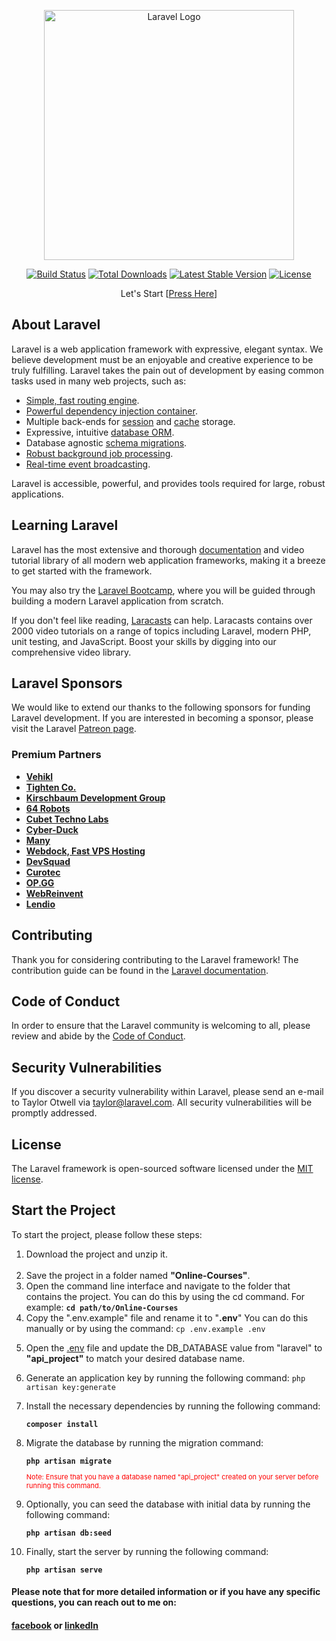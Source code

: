 <p align="center"><a href="https://laravel.com" target="_blank"><img src="https://raw.githubusercontent.com/laravel/art/master/logo-lockup/5%20SVG/2%20CMYK/1%20Full%20Color/laravel-logolockup-cmyk-red.svg" width="400" alt="Laravel Logo"></a></p>

<p align="center">
<a href="https://github.com/laravel/framework/actions"><img src="https://github.com/laravel/framework/workflows/tests/badge.svg" alt="Build Status"></a>
<a href="https://packagist.org/packages/laravel/framework"><img src="https://img.shields.io/packagist/dt/laravel/framework" alt="Total Downloads"></a>
<a href="https://packagist.org/packages/laravel/framework"><img src="https://img.shields.io/packagist/v/laravel/framework" alt="Latest Stable Version"></a>
<a href="https://packagist.org/packages/laravel/framework"><img src="https://img.shields.io/packagist/l/laravel/framework" alt="License"></a>
</p>

<p align="center">Let's Start [<a href="#start">Press Here</a>]</p>

## About Laravel

Laravel is a web application framework with expressive, elegant syntax. We believe development must be an enjoyable and creative experience to be truly fulfilling. Laravel takes the pain out of development by easing common tasks used in many web projects, such as:

- [Simple, fast routing engine](https://laravel.com/docs/routing).
- [Powerful dependency injection container](https://laravel.com/docs/container).
- Multiple back-ends for [session](https://laravel.com/docs/session) and [cache](https://laravel.com/docs/cache) storage.
- Expressive, intuitive [database ORM](https://laravel.com/docs/eloquent).
- Database agnostic [schema migrations](https://laravel.com/docs/migrations).
- [Robust background job processing](https://laravel.com/docs/queues).
- [Real-time event broadcasting](https://laravel.com/docs/broadcasting).

Laravel is accessible, powerful, and provides tools required for large, robust applications.

## Learning Laravel

Laravel has the most extensive and thorough [documentation](https://laravel.com/docs) and video tutorial library of all modern web application frameworks, making it a breeze to get started with the framework.

You may also try the [Laravel Bootcamp](https://bootcamp.laravel.com), where you will be guided through building a modern Laravel application from scratch.

If you don't feel like reading, [Laracasts](https://laracasts.com) can help. Laracasts contains over 2000 video tutorials on a range of topics including Laravel, modern PHP, unit testing, and JavaScript. Boost your skills by digging into our comprehensive video library.

## Laravel Sponsors

We would like to extend our thanks to the following sponsors for funding Laravel development. If you are interested in becoming a sponsor, please visit the Laravel [Patreon page](https://patreon.com/taylorotwell).

### Premium Partners

- **[Vehikl](https://vehikl.com/)**
- **[Tighten Co.](https://tighten.co)**
- **[Kirschbaum Development Group](https://kirschbaumdevelopment.com)**
- **[64 Robots](https://64robots.com)**
- **[Cubet Techno Labs](https://cubettech.com)**
- **[Cyber-Duck](https://cyber-duck.co.uk)**
- **[Many](https://www.many.co.uk)**
- **[Webdock, Fast VPS Hosting](https://www.webdock.io/en)**
- **[DevSquad](https://devsquad.com)**
- **[Curotec](https://www.curotec.com/services/technologies/laravel/)**
- **[OP.GG](https://op.gg)**
- **[WebReinvent](https://webreinvent.com/?utm_source=laravel&utm_medium=github&utm_campaign=patreon-sponsors)**
- **[Lendio](https://lendio.com)**

## Contributing

Thank you for considering contributing to the Laravel framework! The contribution guide can be found in the [Laravel documentation](https://laravel.com/docs/contributions).

## Code of Conduct

In order to ensure that the Laravel community is welcoming to all, please review and abide by the [Code of Conduct](https://laravel.com/docs/contributions#code-of-conduct).

## Security Vulnerabilities

If you discover a security vulnerability within Laravel, please send an e-mail to Taylor Otwell via [taylor@laravel.com](mailto:taylor@laravel.com). All security vulnerabilities will be promptly addressed.

## License

The Laravel framework is open-sourced software licensed under the [MIT license](https://opensource.org/licenses/MIT).


## Start the Project

To start the project, please follow these steps:
<ul id="start" style="list-style:decimal">
<li>Download the project and unzip it.</li>
<br/>
<li>Save the project in a folder named <b>"Online-Courses"</b>.</li>
<li>Open the command line interface and navigate to the folder that contains the project. You can do this by using the cd command. For example: <b><code>cd path/to/Online-Courses</code></b></li>
<li>Copy the ".env.example" file and rename it to "<b>.env</b>" You can do this manually or by using the command: <code>cp .env.example .env</code></li>
<li><p>Open the <u>.env</u> file and update the DB_DATABASE value from "laravel" to <b>"api_project"</b> to match your desired database name.</p></li>
<li><p>Generate an application key by running the following command: <code>php artisan key:generate</code></li>
<li><p>Install the necessary dependencies by running the following command:</p><code><b>composer install</b></code></li>
<li><p>Migrate the database by running the migration command:</p><code><b>php artisan migrate</b></code><p style="color: red;font-size:11px">Note: Ensure that you have a database named "api_project" created on your server before running this command.</p></li>
<li><p>Optionally, you can seed the database with initial data by running the following command:</p><code><b>php artisan db:seed</b></code></li>
<li><p>Finally, start the server by running the following command:</p><code><b>php artisan serve</b></code></li>
</ul>

#### Please note that for more detailed information or if you have any specific questions, you can reach out to me on:
#### [facebook](https://www.facebook.com/mekdad.ghazal.7/) or [linkedIn](www.linkedin.com/in/mekdad-ghazal-it)
